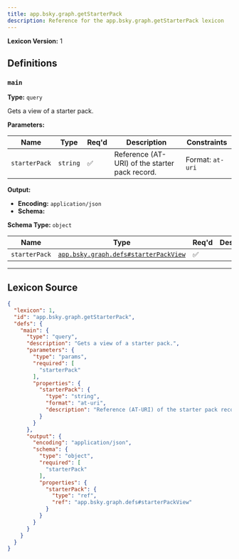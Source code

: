 ```yaml
---
title: app.bsky.graph.getStarterPack
description: Reference for the app.bsky.graph.getStarterPack lexicon
---
```

**Lexicon Version:** 1

## Definitions

<a name="main"></a>
### `main`

**Type:** `query`

Gets a view of a starter pack.

**Parameters:**

| Name | Type | Req'd  | Description | Constraints |
|------|------|----------|-------------|-------------|
| `starterPack` | `string` | ✅  | Reference (AT-URI) of the starter pack record. | Format: `at-uri` |
**Output:**

- **Encoding:** `application/json`
- **Schema:**

**Schema Type:** `object`

| Name | Type | Req'd  | Description | Constraints |
|------|------|----------|-------------|-------------|
| `starterPack` | [`app.bsky.graph.defs#starterPackView`](/lexicons/app/bsky/graph/defs#starterPackView) | ✅  |  |  |

---

## Lexicon Source
```json
{
  "lexicon": 1,
  "id": "app.bsky.graph.getStarterPack",
  "defs": {
    "main": {
      "type": "query",
      "description": "Gets a view of a starter pack.",
      "parameters": {
        "type": "params",
        "required": [
          "starterPack"
        ],
        "properties": {
          "starterPack": {
            "type": "string",
            "format": "at-uri",
            "description": "Reference (AT-URI) of the starter pack record."
          }
        }
      },
      "output": {
        "encoding": "application/json",
        "schema": {
          "type": "object",
          "required": [
            "starterPack"
          ],
          "properties": {
            "starterPack": {
              "type": "ref",
              "ref": "app.bsky.graph.defs#starterPackView"
            }
          }
        }
      }
    }
  }
}
```
